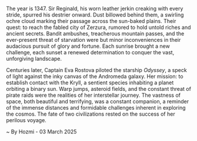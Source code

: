 
The year is 1347.  Sir Reginald, his worn leather jerkin creaking with every stride, spurred his destrier onward.  Dust billowed behind them, a swirling ochre cloud marking their passage across the sun-baked plains.  Their quest: to reach the fabled city of Zerzura, rumored to hold untold riches and ancient secrets.  Bandit ambushes, treacherous mountain passes, and the ever-present threat of starvation were but minor inconveniences in their audacious pursuit of glory and fortune. Each sunrise brought a new challenge, each sunset a renewed determination to conquer the vast, unforgiving landscape.

Centuries later, Captain Eva Rostova piloted the starship *Odyssey*, a speck of light against the inky canvas of the Andromeda galaxy.  Her mission: to establish contact with the Kryll, a sentient species inhabiting a planet orbiting a binary sun.  Warp jumps, asteroid fields, and the constant threat of pirate raids were the realities of her interstellar journey.  The vastness of space, both beautiful and terrifying, was a constant companion, a reminder of the immense distances and formidable challenges inherent in exploring the cosmos.  The fate of two civilizations rested on the success of her perilous voyage.

~ By Hozmi - 03 March 2025
